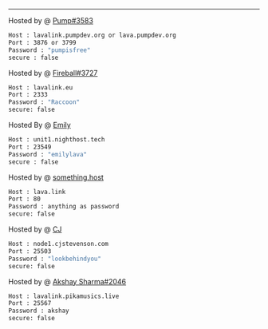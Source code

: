---

Hosted by @ [Pump#3583](https://pumpdev.org)
 ```bash
 Host : lavalink.pumpdev.org or lava.pumpdev.org
 Port : 3876 or 3799
 Password : "pumpisfree"
 secure : false
 ```

Hosted by @ [Fireball#3727](https://www.lavalink.eu)
```bash
Host : lavalink.eu
Port : 2333
Password : "Raccoon"
secure: false
```
Hosted By @ [Emily](https://github.com/Emily8733)
```bash
Host : unit1.nighthost.tech
Port : 23549
Password : "emilylava"
secure : false
```
Hosted by @ [something.host](https://support.something.host/en/article/lavalink-hosting-okm26z/)
```bash
Host : lava.link
Port : 80
Password : anything as password
secure: false
```
Hosted by @ [CJ](https://cjstevenson.com/)
```bash
Host : node1.cjstevenson.com
Port : 25503
Password : "lookbehindyou"
secure: false
```
Hosted by @ [Akshay Sharma#2046](https://discord.com/users/860041361423859714)
```bash
Host : lavalink.pikamusics.live
Port : 25567
Password : akshay
secure: false
```
